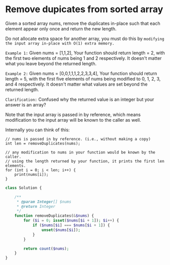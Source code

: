 # Remove dupicates from sorted array

Given a sorted array nums, remove the duplicates in-place such that each element appear only once and return the new length.

Do not allocate extra space for another array, you must do this by `modifying the input array in-place with O(1) extra memory.`

`Example 1:`
Given nums = [1,1,2],
Your function should return length = 2, with the first two elements of nums being 1 and 2 respectively.
It doesn't matter what you leave beyond the returned length.

`Example 2:`
Given nums = [0,0,1,1,1,2,2,3,3,4],
Your function should return length = 5, with the first five elements of nums being modified to 0, 1, 2, 3, and 4 respectively.
It doesn't matter what values are set beyond the returned length.

`Clarification:`
Confused why the returned value is an integer but your answer is an array?

Note that the input array is passed in by reference, which means modification to the input array will be known to the caller as well.

Internally you can think of this:
```
// nums is passed in by reference. (i.e., without making a copy)
int len = removeDuplicates(nums);

// any modification to nums in your function would be known by the caller.
// using the length returned by your function, it prints the first len elements.
for (int i = 0; i < len; i++) {
    print(nums[i]);
}
```

```php
class Solution {

    /**
     * @param Integer[] $nums
     * @return Integer
     */
    function removeDuplicates(&$nums) {
        for ($i = 0; isset($nums[$i + 1]); $i++) {
            if ($nums[$i] === $nums[$i + 1]) {
                unset($nums[$i]);
            }
        }

        return count($nums);
    }
}
```
